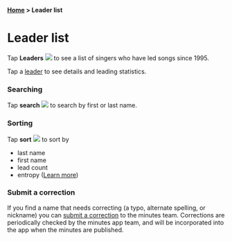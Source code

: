 **[Home](home) &gt; Leader list**

# Leader list

Tap **Leaders** ![](ic_fa) to see a list of singers who have led songs since 1995.

Tap a [leader](leader_activity) to see details and leading statistics.

### Searching
Tap **search** ![](ic_action_search) to search by first or last name.

### Sorting

Tap **sort** ![](ic_action_sort_by_size) to sort by

* last name
* first name
* lead count
* entropy ([Learn more](entropy))

### Submit a correction

If you find a name that needs correcting (a typo, alternate spelling, or nickname)
you can [submit a correction](https://docs.google.com/forms/d/e/1FAIpQLSf7T5YL1VjbRtnJPCkAGWPr_BDwxTmw0gGVuVWOn-NnBPcwNg/viewform)
to the minutes team.  Corrections are periodically checked by the minutes app
team, and will be incorporated into the app when the minutes are published.

